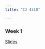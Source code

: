 ```yaml
---
title: "CJ 4310"

---
```


### Week 1

[Slides](https://sethbwatts.com/content/courses/crime-control-strat-2025/slides/week1.html)


